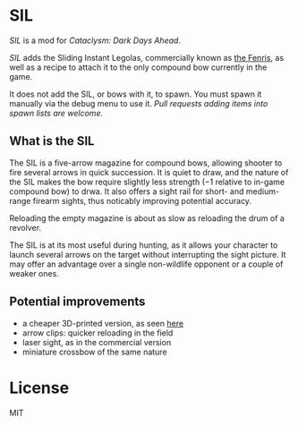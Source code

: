 # SIL

*SIL* is a mod for *Cataclysm: Dark Days Ahead*.

*SIL* adds the Sliding Instant Legolas, commercially known as [the Fenris](https://gogun.co/collections/fenris-magazine-and-accessories/products/fenris-bow-magazine-limited-edition), as well as a recipe to attach it to the only compound bow currently in the game.

It does not add the SIL, or bows with it, to spawn. You must spawn it manually via the debug menu to use it. *Pull requests adding items into spawn lists are welcome.*


## What is the SIL

The SIL is a five-arrow magazine for compound bows, allowing shooter to fire several arrows in quick succession. It is quiet to draw, and the nature of the SIL makes the bow require slightly less strength (−1 relative to in-game compound bow) to drwa. It also offers a sight rail for short- and medium-range firearm sights, thus noticably improving potential accuracy.

Reloading the empty magazine is about as slow as reloading the drum of a revolver.

The SIL is at its most useful during hunting, as it allows your character to launch several arrows on the target without interrupting the sight picture. It may offer an advantage over a single non-wildlife opponent or a couple of weaker ones.


## Potential improvements

* a cheaper 3D-printed version, as seen [here](https://legolini.com/sil_hybrid_bow.php)
* arrow clips: quicker reloading in the field
* laser sight, as in the commercial version
* miniature crossbow of the same nature


# License

MIT